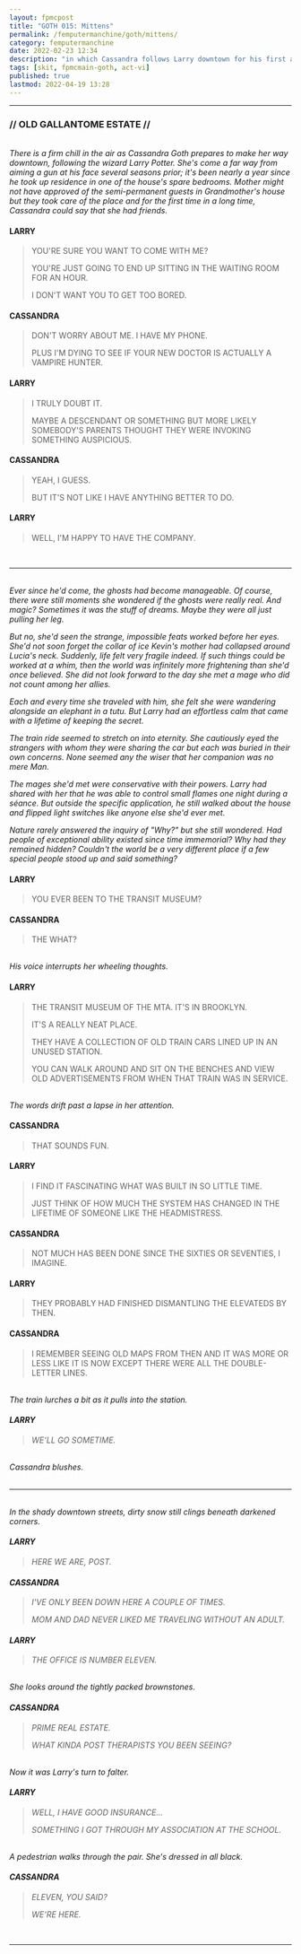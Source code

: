 ```yaml
---
layout: fpmcpost
title: "GOTH 015: Mittens"
permalink: /femputermanchine/goth/mittens/
category: femputermanchine
date: 2022-02-23 12:34
description: "in which Cassandra follows Larry downtown for his first appointment"
tags: [skit, fpmcmain-goth, act-vi]
published: true
lastmod: 2022-04-19 13:28
---
```

[//]: # (  4/19/22  -added)

*****
### // OLD GALLANTOME ESTATE //

<BR><i>There is a firm chill in the air as Cassandra Goth prepares to make her way downtown, following the wizard Larry Potter. She's come a far way from aiming a gun at his face several seasons prior; it's been nearly a year since he took up residence in one of the house's spare bedrooms. Mother might not have approved of the semi-permanent guests in Grandmother's house but they took care of the place and for the first time in a long time, Cassandra could say that she had friends.</i>

#### LARRY

> YOU'RE SURE YOU WANT TO COME WITH ME?
> 
> YOU'RE JUST GOING TO END UP SITTING IN THE WAITING ROOM FOR AN HOUR.
> 
> I DON'T WANT YOU TO GET TOO BORED.

#### CASSANDRA

> DON'T WORRY ABOUT ME. I HAVE MY PHONE.
> 
> PLUS I'M DYING TO SEE IF YOUR NEW DOCTOR IS ACTUALLY A VAMPIRE HUNTER.

#### LARRY

> I TRULY DOUBT IT.
> 
> MAYBE A DESCENDANT OR SOMETHING BUT MORE LIKELY SOMEBODY'S PARENTS THOUGHT THEY WERE INVOKING SOMETHING AUSPICIOUS.

#### CASSANDRA

> YEAH, I GUESS.
> 
> BUT IT'S NOT LIKE I HAVE ANYTHING BETTER TO DO.

#### LARRY

> WELL, I'M HAPPY TO HAVE THE COMPANY.

<BR>

*****
<BR><I>Ever since he'd come, the ghosts had become manageable. Of course, there were still moments she wondered if the ghosts were really real. And magic? Sometimes it was the stuff of dreams. Maybe they were all just pulling her leg.</i>

<i>But no, she'd seen the strange, impossible feats worked before her eyes. She'd not soon forget the collar of ice Kevin's mother had collapsed around Lucia's neck. Suddenly, life felt very fragile indeed. If such things could be worked at a whim, then the world was infinitely more frightening than she'd once believed. She did not look forward to the day she met a mage who did not count among her allies.</i>

<i>Each and every time she traveled with him, she felt she were wandering alongside an elephant in a tutu. But Larry had an effortless calm that came with a lifetime of keeping the secret. </i>

<i>The train ride seemed to stretch on into eternity. She cautiously eyed the strangers with whom they were sharing the car but each was buried in their own concerns. None seemed any the wiser that her companion was no mere Man.</i>

<i>The mages she'd met were conservative with their powers. Larry had shared with her that he was able to control small flames one night during a séance. But outside the specific application, he still walked about the house and flipped light switches like anyone else she'd ever met.</i>

<i>Nature rarely answered the inquiry of "Why?" but she still wondered. Had people of exceptional ability existed since time immemorial? Why had they remained hidden? Couldn't the world be a very different place if a few special people stood up and said something?</i>
<br>

#### LARRY

> YOU EVER BEEN TO THE TRANSIT MUSEUM?

#### CASSANDRA

> THE WHAT?

<BR><I>His voice interrupts her wheeling thoughts.</i>

#### LARRY

> THE TRANSIT MUSEUM OF THE MTA. IT'S IN BROOKLYN.
> 
> IT'S A REALLY NEAT PLACE.
> 
> THEY HAVE A COLLECTION OF OLD TRAIN CARS LINED UP IN AN UNUSED STATION.
> 
> YOU CAN WALK AROUND AND SIT ON THE BENCHES AND VIEW OLD ADVERTISEMENTS FROM WHEN THAT TRAIN WAS IN SERVICE.

<BR><I>The words drift past a lapse in her attention.</i>

#### CASSANDRA

> THAT SOUNDS FUN.

#### LARRY

> I FIND IT FASCINATING WHAT WAS BUILT IN SO LITTLE TIME.
> 
> JUST THINK OF HOW MUCH THE SYSTEM HAS CHANGED IN THE LIFETIME OF SOMEONE LIKE THE HEADMISTRESS.

#### CASSANDRA

> NOT MUCH HAS BEEN DONE SINCE THE SIXTIES OR SEVENTIES, I IMAGINE.

#### LARRY

> THEY PROBABLY HAD FINISHED DISMANTLING THE ELEVATEDS BY THEN.

#### CASSANDRA

> I REMEMBER SEEING OLD MAPS FROM THEN AND IT WAS MORE OR LESS LIKE IT IS NOW EXCEPT THERE WERE ALL THE DOUBLE-LETTER LINES.

<BR><I>The train lurches a bit as it pulls into the station.

#### LARRY

> WE'LL GO SOMETIME.

<BR><I>Cassandra blushes.</i>
<br><br>

*****
<br><i>In the shady downtown streets, dirty snow still clings beneath darkened corners.</i>

#### LARRY

> HERE WE ARE, POST.

#### CASSANDRA 

> I'VE ONLY BEEN DOWN HERE A COUPLE OF TIMES.
> 
> MOM AND DAD NEVER LIKED ME TRAVELING WITHOUT AN ADULT.

#### LARRY

> THE OFFICE IS NUMBER ELEVEN.

<BR><I>She looks around the tightly packed brownstones.</i>

#### CASSANDRA

> PRIME REAL ESTATE.
> 
> WHAT KINDA POST THERAPISTS YOU BEEN SEEING?

<BR><I>Now it was Larry's turn to falter.</i>

#### LARRY

> WELL, I HAVE GOOD INSURANCE...
> 
> SOMETHING I GOT THROUGH MY ASSOCIATION AT THE SCHOOL.

<BR><I>A pedestrian walks through the pair. She's dressed in all black.</i>

#### CASSANDRA

> ELEVEN, YOU SAID?
> 
> WE'RE HERE.

<BR>

*****

